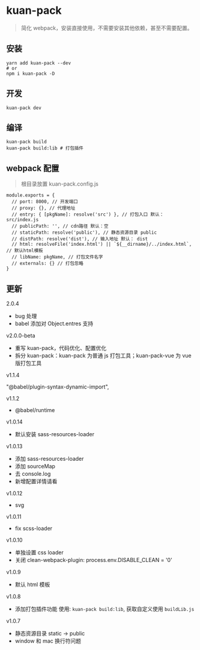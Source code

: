 # kuan-pack

> 简化 webpack，安装直接使用，不需要安装其他依赖，甚至不需要配置。

## 安装

```
yarn add kuan-pack --dev
# or
npm i kuan-pack -D
```

## 开发

```
kuan-pack dev
```

## 编译

```
kuan-pack build
kuan-pack build:lib # 打包插件
```

## webpack 配置

> 根目录放置 kuan-pack.config.js

```
module.exports = {
  // port: 8000, // 开发端口
  // proxy: {}, // 代理地址
  // entry: { [pkgName]: resolve('src') }, // 打包入口 默认： src/index.js
  // publicPath: '', // cdn路径 默认：空
  // staticPath: resolve('public'), // 静态资源目录 public
  // distPath: resolve('dist'), // 输入地址 默认： dist
  // html: resolveFile('index.html') || `${__dirname}/../index.html`, // 默认html模板
  // libName: pkgName, // 打包文件名字
  // externals: {} // 打包忽略
}

```

## 更新

2.0.4

- bug 处理
- babel 添加对 Object.entres 支持

v2.0.0-beta

- 重写 kuan-pack，代码优化、配置优化
- 拆分 kuan-pack：kuan-pack 为普通 js 打包工具；kuan-pack-vue 为 vue 版打包工具

v1.1.4

"@babel/plugin-syntax-dynamic-import",

v1.1.2

- @babel/runtime

v1.0.14

- 默认安装 sass-resources-loader

v1.0.13

- 添加 sass-resources-loader
- 添加 sourceMap
- 去 console.log
- 新增配置详情请看

v1.0.12

- svg

v1.0.11

- fix scss-loader

v1.0.10

- 单独设置 css loader
- 关闭 clean-webpack-plugin: process.env.DISABLE_CLEAN = '0'

v1.0.9

- 默认 html 模板

v1.0.8

- 添加打包插件功能 使用: `kuan-pack build:lib`, 获取自定义使用 `buildLib.js`

v1.0.7

- 静态资源目录 static -> public
- window 和 mac 换行符问题
